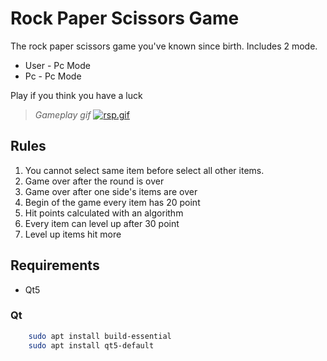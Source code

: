 # Rock Paper Scissors Game
The rock paper scissors game you've known since birth. Includes 2 mode.
- User - Pc Mode
- Pc - Pc Mode

Play if you think you have a luck

> *Gameplay gif*
[![rsp.gif](https://s1.gifyu.com/images/rsp.gif)](https://gifyu.com/image/ShpRs)


## Rules
1. You cannot select same item before select all other items.
2. Game over after the round is over
3. Game over after one side's items are over
4. Begin of the game every item has 20 point
5. Hit points calculated with an algorithm
6. Every item can level up after 30 point
7. Level up items hit more

## Requirements
- Qt5

### Qt 
```bash
    sudo apt install build-essential
    sudo apt install qt5-default
```